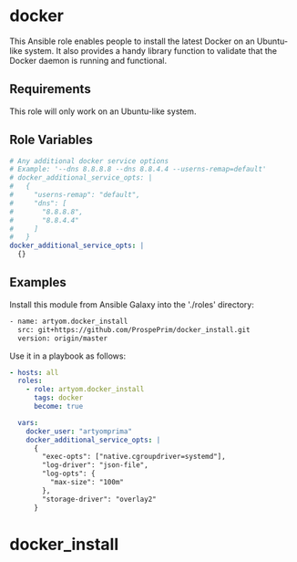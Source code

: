 docker
======
This Ansible role enables people to install the latest Docker on an Ubuntu-like
system. It also provides a handy library function to validate that the Docker
daemon is running and functional.

Requirements
------------

This role will only work on an Ubuntu-like system.

Role Variables
--------------

```yaml
# Any additional docker service options
# Example: '--dns 8.8.8.8 --dns 8.8.4.4 --userns-remap=default'
# docker_additional_service_opts: |
#   {
#     "userns-remap": "default",
#     "dns": [
#       "8.8.8.8",
#       "8.8.4.4"
#     ]
#   }
docker_additional_service_opts: |
  {}
```

Examples
--------

Install this module from Ansible Galaxy into the './roles' directory:
```bash
- name: artyom.docker_install
  src: git+https://github.com/ProspePrim/docker_install.git
  version: origin/master
```

Use it in a playbook as follows:
```yaml
- hosts: all
  roles:
    - role: artyom.docker_install
      tags: docker
      become: true

  vars:
    docker_user: "artyomprima"
    docker_additional_service_opts: |
      {
        "exec-opts": ["native.cgroupdriver=systemd"],
        "log-driver": "json-file",
        "log-opts": {
          "max-size": "100m"
        },
        "storage-driver": "overlay2"
      }
```
# docker_install
